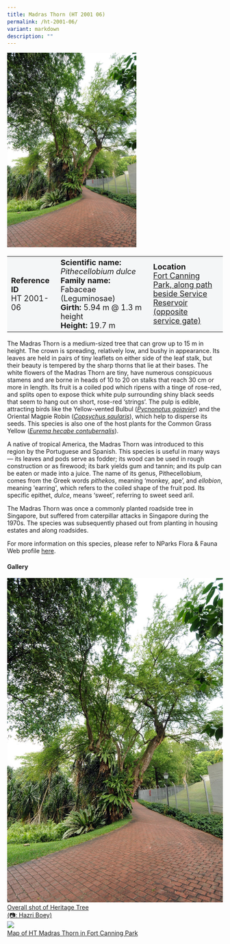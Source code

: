 ```yaml
---
title: Madras Thorn (HT 2001 06)
permalink: /ht-2001-06/
variant: markdown
description: ""
---
```

<div class="isomer-image-wrapper">
<img style="width: 60%" src="/images/Heritage_trees_photos/pitdul_ht2001-06_habitold.jpg">
</div><table style="minWidth: 100px; font-size: 18px; background: #F4F6F7">
<tbody><tr>
<td rowspan="1" colspan="1">
<strong>Reference ID</strong>
<br>HT 2001-06
</td>
<td rowspan="1" colspan="1">
	<strong>Scientific name:</strong> <em>Pithecellobium dulce</em>
<br><strong>Family name: </strong>Fabaceae (Leguminosae)
<br><strong>Girth: </strong>5.94 m @ 1.3 m height
<br><strong>Height: </strong>19.7 m
</td>
<td rowspan="1" colspan="1">
<strong>Location</strong><a href="https://www.onemap.gov.sg/?lat=1.2932060000032972&amp;lng=103.84636599999668">
 <br>Fort Canning Park, along path<br>beside Service Reservoir (opposite<br>service gate)</a>
</td>
</tr>
</tbody>
</table>
<p>The Madras Thorn is a medium-sized tree that can grow up to 15 m in height. The crown is spreading, relatively low, and bushy in appearance. Its leaves are held in pairs of tiny leaflets on either side of the leaf stalk, but their beauty is tempered by the sharp thorns that lie at their bases. The white flowers of the Madras Thorn are tiny, have numerous conspicuous stamens and are borne in heads of 10 to 20 on stalks that reach 30 cm or more in length. Its fruit is a coiled pod which ripens with a tinge of rose-red, and splits open to expose thick white pulp surrounding shiny black seeds that seem to hang out on short, rose-red ‘strings’. The pulp is edible, attracting birds like the Yellow-vented Bulbul (<a href=""><em>Pycnonotus goiavier</em></a>) and the Oriental Magpie Robin (<a href="https://www.nparks.gov.sg/florafaunaweb/fauna/7/4/748"><em>Copsychus saularis</em></a>), which help to disperse its seeds. This species is also one of the host plants for the Common Grass Yellow (<a href="https://www.nparks.gov.sg/florafaunaweb/fauna/9/4/948"><em>Eurema hecabe contubernalis</em></a>).</p>
  
<p>A native of tropical America, the Madras Thorn was introduced to this region by the Portuguese and Spanish. This species is useful in many ways — its leaves and pods serve as fodder; its wood can be used in rough construction or as firewood; its bark yields gum and tannin; and its pulp can be eaten or made into a juice. The name of its genus,&nbsp;Pithecellobium, comes from the Greek words&nbsp;<em>pithekos</em>, meaning ‘monkey, ape’, and&nbsp;<em>ellobion</em>, meaning 'earring', which refers to the coiled shape of the fruit pod. Its specific epithet,&nbsp;<em>dulce</em>, means ‘sweet’, referring to sweet seed aril.</p>
  
<p>The Madras Thorn was once a commonly planted roadside tree in Singapore, but suffered from caterpillar attacks in Singapore during the 1970s. The species was subsequently phased out from planting in housing estates and along roadsides.</p>

<p>For more information on this species, please refer to NParks Flora &amp; Fauna Web profile <a href="https://www.nparks.gov.sg/florafaunaweb/flora/3/0/3065">here</a>.</p>

<h4><b>Gallery</b></h4>
<div class="isomer-card-grid">
<a href="/images/Heritage_trees_photos/pitdul_ht2001-06_habitold.jpg" class="isomer-card">
<div class="isomer-card-image">
<div class="isomer-image-wrapper"><img src="/images/Heritage_trees_photos/pitdul_ht2001-06_habitold.jpg"></div></div>
<div class="isomer-card-body"><div class="isomer-card-description">Overall shot of Heritage Tree<br>(📷: Hazri Boey)</div></div></a>

<a href="/images/Heritage_trees_photos/pitcel_ht2001-04_habit.jpg" class="isomer-card">
<div class="isomer-card-image">
<div class="isomer-image-wrapper"><img src="/images/Heritage_trees_photos/pitcel_ht2001-04_habit.jpg"></div></div>
<div class="isomer-card-body"><div class="isomer-card-description">Map of HT Madras Thorn in Fort Canning Park</div></div></a></div>